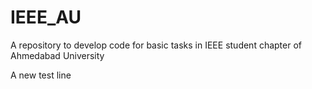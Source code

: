 # IEEE_AU

A repository to develop code for basic tasks in IEEE student chapter of Ahmedabad University

A new test line
